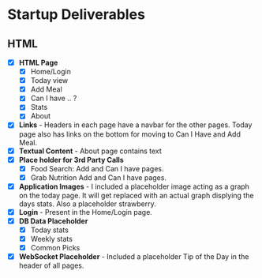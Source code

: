 # Startup Deliverables

## HTML
- [x] **HTML Page**
    - [x] Home/Login
    - [x] Today view
    - [x] Add Meal
    - [x] Can I have .. ?
    - [x] Stats
    - [x] About 
- [X] **Links** - Headers in each page have a navbar for the other pages. Today page also has links on the bottom for moving to Can I Have and Add Meal.
- [x] **Textual Content** - About page contains text
- [x] **Place holder for 3rd Party Calls**
    - [x] Food Search: Add and Can I have pages.
    - [x] Grab Nutrition Add and Can I have pages.
- [x] **Application Images** - I included a placeholder image acting as a graph on the today page. It will get replaced with an actual graph displying the days stats. Also a placeholder strawberry.
- [x] **Login** - Present in the Home/Login page.
- [x] **DB Data Placeholder**
    - [x] Today stats
    - [x] Weekly stats
    - [x] Common Picks
- [X] **WebSocket Placeholder** - Included a placeholder Tip of the Day in the header of all pages.